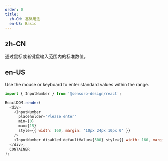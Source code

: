 ```yaml
---
order: 0
title: 
  zh-CN: 基础用法
  en-US: Basic
---
```


## zh-CN

通过鼠标或者键盘输入范围内的标准数值。

## en-US

Use the mouse or keyboard to enter standard values within the range.

```js
import { InputNumber } from '@sensoro-design/react';

ReactDOM.render(
  <div>
    <InputNumber
      placeholder="Please enter"
      min={0}
      max={15}
      style={{ width: 160, margin: '10px 24px 10px 0' }}
    />
    <InputNumber disabled defaultValue={500} style={{ width: 160, margin: '10px 24px 10px 0' }} />
  </div>,
  CONTAINER
);
```
